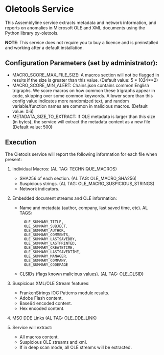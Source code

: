 # Oletools Service

This Assemblyline service extracts metadata and network information, and reports on anomalies in Microsoft OLE and 
XML documents using the Python library py-oletools.

**NOTE**: This service does not require you to buy a licence and is preinstalled and working after a default 
installation.

## Configuration Parameters (set by administrator):

- MACRO_SCORE_MAX_FILE_SIZE: A macros section will not be flagged in results if the size is greater than this value. 
(Default value: 5 * 1024**2)
- MACRO_SCORE_MIN_ALERT: Chains.json contains common English trigraphs. We score macros on how common these trigraphs 
appear in code, skipping over some common keywords. A lower score than this config value indicates more randomized text, 
and random variable/function names are common in malicious macros. (Default value: 0.6)
- METADATA_SIZE_TO_EXTRACT: If OLE metadata is larger than this size (in bytes), the service will extract the metadata content as a new file (Default value: 500)  

## Execution

The Oletools service will report the following information for each file when present:

1. Individual Macros: (AL TAG: TECHNIQUE_MACROS)
    * SHA256 of each section. (AL TAG: OLE_MACRO_SHA256)
    * Suspicious strings. (AL TAG: OLE_MACRO_SUSPICIOUS_STRINGS)
    * Network indicators. 

2. Embedded document streams and OLE information:
    * Name and metadata (author, company, last saved time, etc). 
    AL TAGS:
    
            OLE_SUMMARY_TITLE,
            OLE_SUMMARY_SUBJECT,
            OLE_SUMMARY_AUTHOR,
            OLE_SUMMARY_COMMENTS,
            OLE_SUMMARY_LASTSAVEDBY,
            OLE_SUMMARY_LASTPRINTED,
            OLE_SUMMARY_CREATETIME,
            OLE_SUMMARY_LASTSAVEDTIME,
            OLE_SUMMARY_MANAGER,
            OLE_SUMMARY_COMPANY,
            OLE_SUMMARY_CODEPAGE
            
    * CLSIDs (flags known malicious values). (AL TAG: OLE_CLSID)

3. Suspicious XML/OLE Stream features:
    * FrankenStrings IOC Patterns module results.
    * Adobe Flash content.
    * Base64 encoded content.
    * Hex encoded content.

4. MSO DDE Links (AL TAG: OLE_DDE_LINK)

5. Service will extract: 
    * All macros content.
    * Suspicious OLE streams and xml.
    * If in deep scan mode, all OLE streams will be extracted.